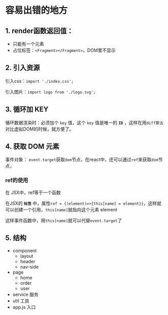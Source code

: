 # 容易出错的地方

## 1. render函数返回值：

- 只能有一个元素
- 占位标签：`<Fragment></Fragment>`，DOM里不显示

## 2. 引入资源

引入css：`import './index.css';`

引入图片：`import logo from './logo.svg';`

## 3. 循环加 KEY

循环数据渲染时：必须加个 `key` 值，这个 `key` 值是唯一的 **`ID`** ，这样在用`diff算法`对比虚拟DOM的时候，就方便了。

## 4. 获取 DOM 元素

事件对象： `event.target`获取`dom`节点，在react中，还可以通过`ref`来获取`dom`节点，

### ref的使用

在 JSX中，ref等于一个函数

在JSX的 **`标签`** 中，属性`ref = {(element)=>{this[name] = element}}`，这样就可以创建一个引用，`this[name]`就指向这个元素 element

这样事件函数中，用`this[name]`就可以代替`event.target`了

## 5. 结构

- component
  - layout
  - header
  - nav-side
- page
  - home
  - order
  - user
- service 服务
- util 工具
- app.js 入口